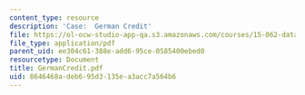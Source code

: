 ```yaml
---
content_type: resource
description: 'Case:  German Credit'
file: https://ol-ocw-studio-app-qa.s3.amazonaws.com/courses/15-062-data-mining-spring-2003/8646468adeb695d3135ea3acc7a564b6_GermanCredit.pdf
file_type: application/pdf
parent_uid: ee304c61-388e-add6-95ce-0585400ebed0
resourcetype: Document
title: GermanCredit.pdf
uid: 8646468a-deb6-95d3-135e-a3acc7a564b6
---
```

